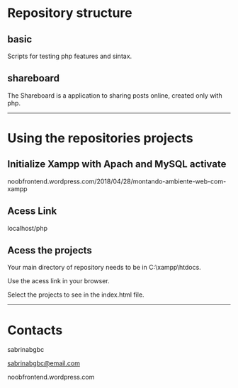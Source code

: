 # Repository structure

## basic
Scripts for testing php features and sintax.

## shareboard
The Shareboard is a application to sharing posts online, created only with php.

---

# Using the repositories projects

## Initialize Xampp with Apach and MySQL activate
noobfrontend.wordpress.com/2018/04/28/montando-ambiente-web-com-xampp

## Acess Link
localhost/php

## Acess the projects
Your main directory of repository needs to be in C:\xampp\htdocs.

Use the acess link in your browser.

Select the projects to see in the index.html file.

---

# Contacts
sabrinabgbc

sabrinabgbc@email.com

noobfrontend.wordpress.com
